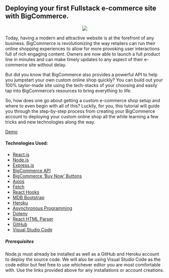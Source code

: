 ## Deploying your first Fullstack e-commerce site with BigCommerce. 

<p align="center">
    <img src="https://imgur.com/3qS6LaF.png">
</p>

Today, having a modern and attractive website is at the forefront of any business. BigCommerce is revolutionizing the way retailers can run their online shopping experiences to allow for more provoking user interactions full of rich engaging content. Owners are now able to launch a full product line in minutes and can make timely updates to any aspect of their e-commerce site without delay.

But did you know that BigCommerce also provides a powerful API to help you jumpstart your own custom online shop quickly? You can build out your 100% taylor-made site using the tech-stacks of your choosing and easily tap into BigCommerce’s resources to bring everything to life.

So, how does one go about getting a custom e-commerce shop setup and where to even begin with all of this? Luckily, for you, this tutorial will guide you through the step-by-step process from creating your BigCommerce account to deploying your custom online shop all the while learning a few tricks and new technologies along the way.

[Demo](https://trailtoad.herokuapp.com)

#### Technologies Used:
- [React.js](https://reactjs.org/)
- [Node.js](https://nodejs.org/en/)
- [Express.js](https://expressjs.com/)
- [BigCommerce API](https://developer.bigcommerce.com/api-docs)
- [BigCommerce ‘Buy Now’ Buttons](https://www.bigcommerce.com/apps/buy-buttons/)
- [Axios](https://www.npmjs.com/package/axios)
- [Fetch](https://javascript.info/fetch)
- [React Hooks](https://reactjs.org/docs/hooks-intro.html)
- [MDB Bootstrap](https://mdbootstrap.com/)
- [Heroku](https://www.heroku.com/)
- [Asynchronous Programming](https://developer.mozilla.org/en-US/docs/Learn/JavaScript/Asynchronous/Async_await)
- [Dotenv](https://www.npmjs.com/package/dotenv)
- [React HTML Parser](https://www.npmjs.com/package/react-html-parser)
- [GitHub](https://github.com/)
- [Visual Studio Code](https://code.visualstudio.com/)

##### Prerequisites 
Node.js must already be installed as well as a GitHub and Heroku account to deploy the source code. We will also be using Visual Studio Code as the code editor but feel free to use whichever editor you are most comfortable with. Use the links provided above for any installations or account creations.



  

